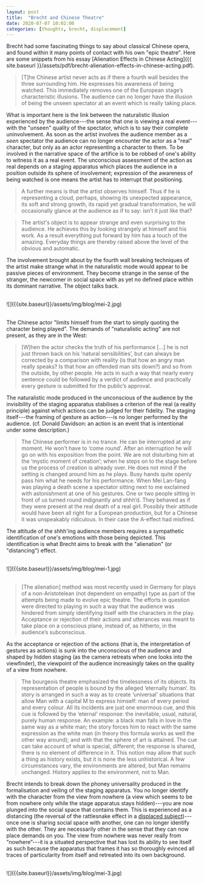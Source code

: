 ```yaml
---
layout: post
title:  "Brecht and Chinese Theatre"
date: 2020-07-07 10:02:00
categories: [thoughts, brecht, displacement]
---
```


Brecht had some fascinating things to say about classical Chinese opera, and found within it many points of contact with his own "epic theatre". Here are some snippets from his essay [Alienation Effects in Chinese Acting]({{ site.baseurl }}/assets/pdf/brecht-alienation-effects-in-chinese-acting.pdf).

> [T]he Chinese artist never acts as if there a fourth wall besides the three surrounding him. He expresses his awareness of being watched. This immediately removes one of the European stage’s characteristic illusions. The audience can no longer have the illusion of being the unseen spectator at an event which is really taking place.

What is important here is the link between the naturalistic illusion experienced by the audience---the sense that one is viewing a real event---with the "unseen" quality of the spectator, which is to say their complete uninvolvement. As soon as the artist involves the audience member as a _seen_ spectator the audience can no longer encounter the actor as a "real" character, but only as an actor representing a character to them. To be involved in the narrative space of the artifice is to be robbed of one's ability to witness it as a real event. The unconscious assessment of the action as real depends on a staging apparatus which places the audience in a position outside its sphere of involvement; expression of the awareness of being watched is one means the artist has to interrupt that positioning.

> A further means is that the artist observes himself. Thus if he is representing a cloud, perhaps, showing its unexpected appearance, its soft and strong growth, its rapid yet gradual transformation, he will occasionally glance at the audience as if to say: isn’t it just like that?

> The artist's object is to appear strange and even surprising to the audience. He achieves this by looking strangely at himself and his work. As a result everything put forward by him has a touch of the amazing. Everyday things are thereby raised above the level of the obvious and automatic.

The involvement brought about by the fourth wall breaking techniques of the artist make strange what in the naturalistic mode would appear to be passive pieces of environment. They become strange in the sense of the stranger, the newcomer in social space with as yet no defined place within its dominant narrative. The object talks back.

<br />
![]({{site.baseurl}}/assets/img/blog/mei-2.jpg)
<br />
<br />

The Chinese actor "limits himself from the start to simply quoting the character being played". The demands of "naturalistic acting" are not present, as they are in the West:

> [W]hen the actor checks the truth of his performance […] he is not just thrown back on his ‘natural sensibilities’, but can always be corrected by a comparison with reality (is that how an angry man really speaks? Is that how an offended man sits down?) and so from the outside, by other people. He acts in such a way that nearly every sentence could be followed by a verdict of audience and practically every gesture is submitted for the public’s approval.

The naturalistic mode produced in the unconscious of the audience by the invisibility of the staging apparatus stabilises a criterion of the real (a reality principle) against which actions can be judged for their fidelity. The staging itself---the framing of gesture as action---is no longer performed by the audience. (cf. Donald Davidson: an action is an event that is intentional under some description.)

> The Chinese performer is in no trance. He can be interrupted at any moment. He won’t have to ‘come round’. After an interruption he will go on with his exposition from the point. We are not disturbing him at the ‘mystic moment of creation’; when he steps on to the stage before us the process of creation is already over. He does not mind if the setting is changed around him as he plays. Busy hands quite openly pass him what he needs for his performance. When Mei Lan-fang was playing a death scene a spectator sitting next to me exclaimed with astonishment at one of his gestures. One or two people sitting in front of us turned round indignantly and shhh’d. They behaved as if they were present at the real death of a real girl. Possibly their attitude would have been all right for a European production, but for a Chinese it was unspeakably ridiculous. In their case the A-effect had misfired.

The attitude of the shhh'ing audience members requires a sympathetic identification of one's emotions with those being depicted. This identification is what Brecht aims to break with the "alienation" (or "distancing") effect.

<br />
![]({{site.baseurl}}/assets/img/blog/mei-1.jpg)
<br />
<br />

> [The alienation] method was most recently used in Germany for plays of a non-Aristotelean (not dependent on empathy) type as part of the attempts being made to evolve epic theatre. The efforts in question were directed to playing in such a way that the audience was hindered from simply identifying itself with the characters in the play. Acceptance or rejection of their actions and utterances was meant to take place on a conscious plane, instead of, as hitherto, in the audience’s subconscious.

As the acceptance or rejection of the actions (that is, the interpretation of gestures as actions) is sunk into the unconscious of the audience and shaped by hidden staging (as the camera retreats when one looks into the viewfinder), the viewpoint of the audience increasingly takes on the quality of a view from nowhere.

> The bourgeois theatre emphasized the timelessness of its objects. Its representation of people is bound by the alleged ‘eternally human’. Its story is arranged in such a way as to create ‘universal’ situations that allow Man with a capital M to express himself: man of every period and every colour. All its incidents are just one enormous cue, and this cue is followed by the ‘eternal’ response: the inevitable, usual, natural, purely human response. An example: a black man falls in love in the same way as a white man; the story forces him to react with the same expression as the white man (in theory this formula works as well the other way around); and with that the sphere of art is attained. The cue can take account of what is special, different; the response is shared, there is no element of difference in it. This notion may allow that such a thing as history exists, but it is none the less unhistorical. A few circumstances vary, the environments are altered, but Man remains unchanged. History applies to the environment, not to Man.

Brecht intends to break down the phoney universality produced in the formalisation and veiling of the staging apparatus. You no longer identify with the character from the view from nowhere (a view which seems to be from nowhere only while the stage apparatus stays hidden)---you are now plunged into the social space that contains them. This is experienced as a distancing (the reversal of the rattlesnake effect in a [displaced subject]({{site.baseurl}}/2020/05/06/false-consciousness.html))---once one is sharing social space with another, one can no longer identify with the other. They are necessarily other in the sense that they can now place demands on you. The view from nowhere was never really from “nowhere”---it is a situated perspective that has lost its ability to see itself as such because the apparatus that frames it has so thoroughly evinced all traces of particularity from itself and retreated into its own background.

<br />
![]({{site.baseurl}}/assets/img/blog/mei-3.jpg)
